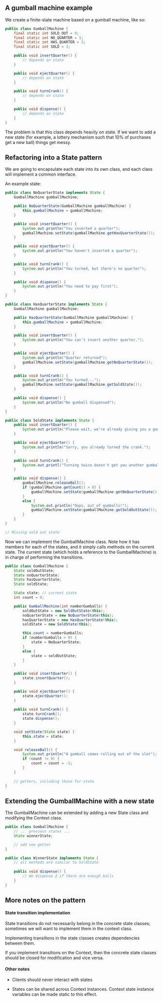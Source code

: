 ## A gumball machine example

We create a finite-state machine based on a gumball machine, like so:

```java
public class GumballMachine {
    final static int SOLD_OUT = 0;
    final static int NO_QUARTER = 1;
    final static int HAS_QUARTER = 2;
    final static int SOLD = 3;

    public void insertQuarter() {
        // depends on state
    }

    public void ejectQuarter() {
        // depends on state
    }

    public void turnCrank() {
        // depends on state
    }

    public void dispense() {
        // depends on state
    }
}
```

The problem is that this class depends heavily on state. If we want to add a
new state (for example, a lottery mechanism such that 10% of purchases
get a new ball) things get messy.


## Refactoring into a State pattern

We are going to encapsulate each state into its own class, and each class will
implement a common interface.

An example state:

```java
public class NoQuarterState implements State {
    GumballMachine gumballMachine;

    public NoQuarterState(GumballMachine gumballMachine) {
        this.gumballMachine = gumballMachine;
    }

    public void insertQuarter() {
        System.out.println("You inserted a quarter");
        gumballMachine.setState(gumballMachine.getHasQuarterState());
    }

    public void ejectQuarter() {
        System.out.println("You haven't inserted a quarter");
    }

    public void turnCrank() {
        System.out.println("You turned, but there's no quarter");
    }

    public void dispense() {
        System.out.println("You need to pay first");
    }
}

public class HasQuarterState implements State {
    GumballMachine gumballMachine;

    public HasQuarterState(GumballMachine gumballMachine) {
        this.gumballMachine = gumballMachine;
    }

    public void insertQuarter() {
        System.out.println("You can't insert another quarter.");
    }

    public void ejectQuarter() {
        System.out.println("Quarter returned");
        gumballMachine.setState(gumballMachine.getNoQuarterState());
    }

    public void turnCrank() {
        System.out.println("You turned...");
        gumballMachine.setState(gumballMachine.getSoldState());
    }

    public void dispense() {
        System.out.println("No gumball dispensed");
    }
}

public class SoldState implements State {
    public void insertQuarter() {
        System.out.println("Please wait, we're already giving you a gumball");
    }

    public void ejectQuarter() {
        System.out.println("Sorry, you already turned the crank.");
    }

    public void turnCrank() {
        System.out.printl("Turning twice doesn't get you another gumball!");
    }

    public void dispense() {
        gumballMachine.releaseBall();
        if (gumballMachine.getCount() > 0) {
            gumballMachine.setState(gumballMachine.getNoQuarterState());
        }
        else {
            System.out.println("Oops, out of gumballs!");
            gumballMachine.setState(gumballMachine.getSoldOutState());
        }
    }
}

// Missing sold out state

```

Now we can implement the GumballMachine class. Note how it has members for each
of the states, and it simply calls methods on the current state. The current
state (which holds a reference to the GumballMachine) is in charge of performing
the transitions.

```java
public class GumballMachine {
    State soldOutState;
    State noQuarterState;
    State hasQuarterState;
    State soldState;

    State state; // current state
    int count = 0;

    public GumballMachine(int numberGumballs) {
        soldOutState = new SoldOutState(this);
        noQuarterState = new NoQuarterState(this);
        hasQuarterState = new HasQuarterState(this);
        soldState = new SoldState(this);

        this.count = numberGumballs;
        if (numberGumballs > 0) {
            state = NoQuarterState;
        }
        else {
            state = soldOutState;
        }
    }

    public void insertQuarter() {
        state.insertQuarter();
    }

    public void ejectQuarter() {
        state.ejectQuarter();
    }
    
    public void turnCrank() {
        state.turnCrank();
        state.dispense();
    }

    void setState(State state) {
        this.state = state;
    }

    void releaseBall() {
        System.out.println("A gumball comes rolling out of the slot");
        if (count != 0) {
            count = count = -1;
        }
    }
    
    // getters, including those for state
}
```

## Extending the GumballMachine with a new state

The GumballMachine can be extended by adding a new State class and modifying
the Context class.

```java
public class GumballMachine {
    // ... previous states ...
    State winnerState;

    // add new getter
}

public class WinnerState implements State {
    // all methods are similar to SoldState
    
    public void dispense() {
        // We dispense 2 if there are enough balls
    }
}
```

## More notes on the pattern

#### State transition implementation

State transitions do not necessarily belong in the concrete state classes;
sometimes we will want to implement them in the context class. 

Implementing transitions in the state classes creates dependencies between them.

If you implement transitions on the Context, then the concrete state classes
should be closed for modification and vice versa.

#### Other notes

- Clients should never interact with states

- States can be shared across Context instances. Context state instance variables
can be made static to this effect.

